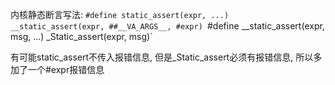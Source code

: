
内核静态断言写法:
`#define static_assert(expr, ...) __static_assert(expr, ##__VA_ARGS__, #expr)
`#define __static_assert(expr, msg, ...) _Static_assert(expr, msg)`

有可能static_assert不传入报错信息, 但是_Static_assert必须有报错信息, 所以多加了一个#expr报错信息